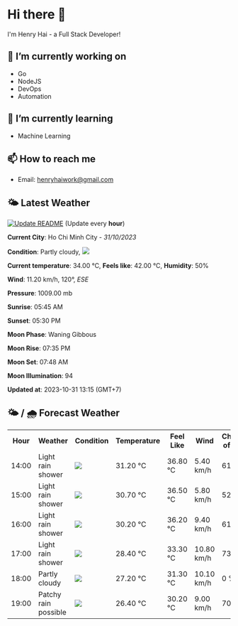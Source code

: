 # Hi there 👋

I'm Henry Hai - a Full Stack Developer!

## 🔭 I’m currently working on

- Go
- NodeJS
- DevOps
- Automation

## 🌱 I’m currently learning

- Machine Learning

## 📫 How to reach me

- Email: <henryhaiwork@gmail.com>

## 🌤️ Latest Weather
[![Update README](https://github.com/henry0hai/henry0hai/actions/workflows/udpateReadme.yml/badge.svg)](https://github.com/henry0hai/henry0hai/actions/workflows/udpateReadme.yml)
(Update every **hour**)
<!-- CURRENT_WEATHER:START -->
**Current City**: Ho Chi Minh City - *31/10/2023*

**Condition**: Partly cloudy, <img src="https://cdn.weatherapi.com/weather/64x64/day/116.png"/>

**Current temperature**: 34.00 °C, **Feels like**: 42.00 °C, **Humidity**: 50%

**Wind**: 11.20 km/h, 120°, *ESE*

**Pressure**: 1009.00 mb

**Sunrise**: 05:45 AM

**Sunset**: 05:30 PM

**Moon Phase**: Waning Gibbous

**Moon Rise**: 07:35 PM

**Moon Set**: 07:48 AM

**Moon Illumination**: 94

**Updated at**: 2023-10-31 13:15 (GMT+7)<!-- CURRENT_WEATHER:END -->

## 🌤️ / 🌧️ Forecast Weather
<!-- FORECAST_WEATHER:START -->
<table>
		<tr>
			<th>Hour</th>
			<th>Weather</th>
			<th>Condition</th>
			<th>Temperature</th>
			<th>Feel Like</th>
			<th>Wind</th>
			<th>Chance of Rain</th>
		</tr>
				<tr>
					<td>14:00</td>
					<td>Light rain shower</td>
					<td><img src='https://cdn.weatherapi.com/weather/64x64/day/353.png'/></td>
					<td>31.20 °C</td>
					<td>36.80 °C</td>
					<td>5.40 km/h</td>
					<td>61 %</td>
				</tr>
				<tr>
					<td>15:00</td>
					<td>Light rain shower</td>
					<td><img src='https://cdn.weatherapi.com/weather/64x64/day/353.png'/></td>
					<td>30.70 °C</td>
					<td>36.50 °C</td>
					<td>5.80 km/h</td>
					<td>52 %</td>
				</tr>
				<tr>
					<td>16:00</td>
					<td>Light rain shower</td>
					<td><img src='https://cdn.weatherapi.com/weather/64x64/day/353.png'/></td>
					<td>30.20 °C</td>
					<td>36.20 °C</td>
					<td>9.40 km/h</td>
					<td>61 %</td>
				</tr>
				<tr>
					<td>17:00</td>
					<td>Light rain shower</td>
					<td><img src='https://cdn.weatherapi.com/weather/64x64/day/353.png'/></td>
					<td>28.40 °C</td>
					<td>33.30 °C</td>
					<td>10.80 km/h</td>
					<td>73 %</td>
				</tr>
				<tr>
					<td>18:00</td>
					<td>Partly cloudy</td>
					<td><img src='https://cdn.weatherapi.com/weather/64x64/night/116.png'/></td>
					<td>27.20 °C</td>
					<td>31.30 °C</td>
					<td>10.10 km/h</td>
					<td>0 %</td>
				</tr>
				<tr>
					<td>19:00</td>
					<td>Patchy rain possible</td>
					<td><img src='https://cdn.weatherapi.com/weather/64x64/night/176.png'/></td>
					<td>26.40 °C</td>
					<td>30.20 °C</td>
					<td>9.00 km/h</td>
					<td>70 %</td>
				</tr>
</table>
<!-- FORECAST_WEATHER:END -->
